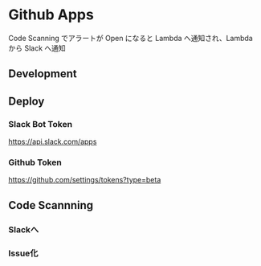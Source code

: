# Github Apps
Code Scanning でアラートが Open になると Lambda へ通知され、Lambda から Slack へ通知

## Development

## Deploy
### Slack Bot Token
https://api.slack.com/apps

### Github Token
https://github.com/settings/tokens?type=beta

## Code Scannning
### Slackへ

### Issue化
